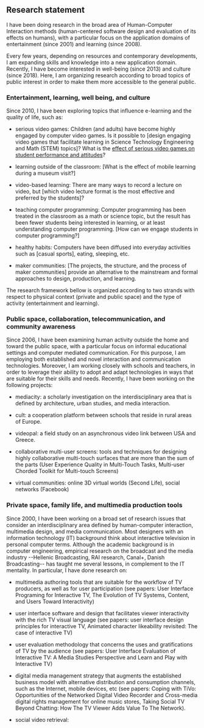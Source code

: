
## Research statement

I have been doing research in the broad area of Human-Computer Interaction methods (human-centered software design and evaluation of its effects on humans), with a particular focus on the application domains of entertainment (since 2001) and learning (since 2008).

Every few years, depending on resources and contemporary developments, I am expanding skills and knowledge into a new application domain. Recently, I have become interested in well-being (since 2013) and culture (since 2018). Here, I am organizing research according to broad topics of public interest in order to make them more accessible to the general public.

### Entertainment, learning, well being, and culture

Since 2010, I have been exploring topics that influence e-learning and the quality of life, such as:

* serious video games: Children (and adults) have become highly engaged by computer video games. Is it possible to [design engaging video games that facilitate learning in Science Technology Engineering and Math (STEM) topics]? What is the [effect of serious video games on student performance and attitudes]()?

* learning outside of the classroom: [What is the effect of mobile learning during a museum visit?]

* video-based learning: There are many ways to record a lecture on video, but [which video lecture format is the most effective and preferred by the students]?

* teaching computer programming: Computer programming has been treated in the classroom as a math or science topic, but the result has been fewer students being interested in learning, or at least understanding computer programming. [How can we engage students in computer programming?]

* healthy habits: Computers have been diffused into everyday activities such as [casual sports], eating, sleeping, etc.

* maker communities: [The projects, the structure, and the process of maker communities] provide an alternative to the mainstream and formal approaches to design, production, and learning.


The research framework bellow is organized according to two strands with respect to physical context (private and public space) and the type of activity (entertainment and learning).

### Public space, collaboration, telecommunication, and community awareness

Since 2006, I have been examining human activity outside the home and toward the public space, with a particular focus on informal educational settings and computer mediated communication. For this purpose, I am employing both established and novel interaction and communication technologies. Moreover, I am working closely with schools and teachers, in order to leverage their ability to adopt and adapt technologies in ways that are suitable for their skills and needs. Recently, I have been working on the following projects:

* mediacity: a scholarly investigation on the interdisciplinary area that is defined by architecture, urban studies, and media interaction.

* cult: a cooperation platform between schools that reside in rural areas of Europe.

* videopal: a field study on an asynchronous video link between USA and Greece.

* collaborative multi-user screens: tools and techniques for designing highly collaborative multi-touch surfaces that are more than the sum of the parts (User Experience Quality in Multi-Touch Tasks, Multi-user Chorded Toolkit for Multi-touch Screens)

* virtual communities: online 3D virtual worlds (Second Life), social networks (Facebook)

### Private space, family life, and multimedia production tools

Since 2000, I have been working on a broad set of research issues that consider an interdisciplinary area defined by human-computer interaction, multimedia design, and media communication. Most designers with an information technology (IT) background think about interactive television in personal computer terms. Although the academic background is in computer engineering, empirical research on the broadcast and the media industry --Hellenic Broadcasting, RAI research, Canal+, Danish Broadcasting-- has taught me several lessons, in complement to the IT mentality. In particular, I have done research on:

* multimedia authoring tools that are suitable for the workflow of TV producers, as well as for user participation (see papers: User Interface Programing for Interactive TV, The Evolution of TV Systems, Content, and Users Toward Interactivity)

* user interface software and design that facilitates viewer interactivity with the rich TV visual language (see papers: user interface design principles for interactive TV,  Animated character likeability revisited: The case of interactive TV)

* user evaluation methodology that concerns the uses and gratifications of TV by the audience (see papers: User Interface Evaluation of Interactive TV: A Media Studies Perspective and Learn and Play with Interactive TV)

* digital media management strategy that augments the established business model with alternative distribution and consumption channels, such as the Internet, mobile devices, etc (see papers: Coping with TiVo: Opportunities of the Networked Digital Video Recorder and Cross-media digital rights management for online music stores, Taking Social TV Beyond Chatting: How The TV Viewer Adds Value To The Network).

* social video retrieval:
